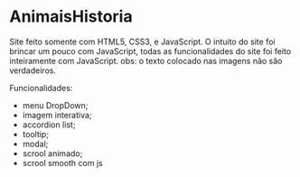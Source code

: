 # AnimaisHistoria
Site feito somente com HTML5, CSS3, e JavaScript.
O intuito do site foi brincar um pouco com JavaScript, todas as funcionalidades do site foi feito inteiramente com JavaScript.
obs: o texto colocado nas imagens não são verdadeiros.

Funcionalidades:

- menu DropDown;
- imagem interativa;
- accordion list;
- tooltip;
- modal;
- scrool animado;
- scrool smooth com js

